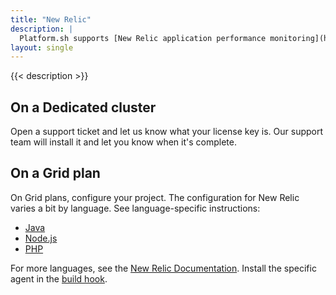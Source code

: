```yaml
---
title: "New Relic"
description: |
  Platform.sh supports [New Relic application performance monitoring](https://newrelic.com/products/application-monitoring).
layout: single
---
```


{{< description >}}

## On a Dedicated cluster

Open a support ticket and let us know what your license key is.
Our support team will install it and let you know when it's complete.

## On a Grid plan

On Grid plans, configure your project.
The configuration for New Relic varies a bit by language.
See language-specific instructions:

- [Java](./java.md)
- [Node.js](./nodejs.md)
- [PHP](./php.md)

For more languages, see the [New Relic Documentation](https://docs.newrelic.com/docs/agents/).
Install the specific agent in the [build hook](../../../create-apps/hooks/_index.md).
